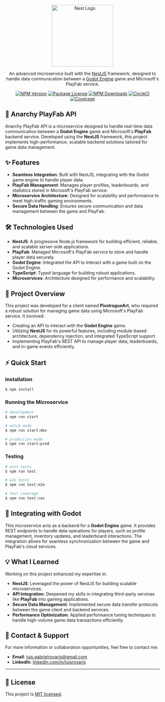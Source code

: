 
<p align="center">
  <a href="https://nestjs.com/" target="blank"><img src="https://nestjs.com/img/logo-small.svg" width="200" alt="Nest Logo" /></a>
</p>

<p align="center">An advanced microservice built with the <a href="http://nodejs.org" target="_blank">NestJS</a> framework, designed to handle data communication between a <a href="https://godotengine.org/" target="_blank">Godot Engine</a> game and Microsoft's PlayFab service.</p>
  
<p align="center">
  <a href="https://www.npmjs.com/~nestjscore" target="_blank"><img src="https://img.shields.io/npm/v/@nestjs/core.svg" alt="NPM Version" /></a>
  <a href="https://www.npmjs.com/~nestjscore" target="_blank"><img src="https://img.shields.io/npm/l/@nestjs/core.svg" alt="Package License" /></a>
  <a href="https://www.npmjs.com/~nestjscore" target="_blank"><img src="https://img.shields.io/npm/dm/@nestjs/common.svg" alt="NPM Downloads" /></a>
  <a href="https://circleci.com/gh/nestjs/nest" target="_blank"><img src="https://img.shields.io/circleci/build/github/nestjs/nest/master" alt="CircleCI" /></a>
  <a href="https://coveralls.io/github/nestjs/nest?branch=master" target="_blank"><img src="https://coveralls.io/repos/github/nestjs/nest/badge.svg?branch=master#9" alt="Coverage" /></a>
</p>

## 🚀 Anarchy PlayFab API

Anarchy PlayFab API is a microservice designed to handle real-time data communication between a **Godot Engine** game and Microsoft's **PlayFab** backend service. Developed using the **NestJS** framework, this project implements high-performance, scalable backend solutions tailored for game data management.

## ✨ Features

- **Seamless Integration**: Built with NestJS, integrating with the Godot game engine to handle player data.
- **PlayFab Management**: Manages player profiles, leaderboards, and statistics stored in Microsoft's PlayFab service.
- **Microservice Architecture**: Designed for scalability and performance to meet high-traffic gaming environments.
- **Secure Data Handling**: Ensures secure communication and data management between the game and PlayFab.

## 🛠️ Technologies Used

- **NestJS**: A progressive Node.js framework for building efficient, reliable, and scalable server-side applications.
- **PlayFab**: Managed Microsoft's PlayFab service to store and handle player data securely.
- **Godot Engine**: Integrated the API to interact with a game built on the Godot Engine.
- **TypeScript**: Typed language for building robust applications.
- **Microservices**: Architecture designed for performance and scalability.

## 📖 Project Overview

This project was developed for a client named **PixelrogueArt**, who required a robust solution for managing game data using Microsoft's PlayFab service. It involved:

- Creating an API to interact with the **Godot Engine** game.
- Utilizing **NestJS** for its powerful features, including module-based architecture, dependency injection, and integrated TypeScript support.
- Implementing PlayFab's REST API to manage player data, leaderboards, and in-game events efficiently.

## ⚡ Quick Start

### Installation

```bash
$ npm install
```

### Running the Microservice

```bash
# development
$ npm run start

# watch mode
$ npm run start:dev

# production mode
$ npm run start:prod
```

### Testing

```bash
# unit tests
$ npm run test

# e2e tests
$ npm run test:e2e

# test coverage
$ npm run test:cov
```

## 🧩 Integrating with Godot

This microservice acts as a backend for a **Godot Engine** game. It provides REST endpoints to handle data operations for players, such as profile management, inventory updates, and leaderboard interactions. The integration allows for seamless synchronization between the game and PlayFab's cloud services.

## 💡 What I Learned

Working on this project enhanced my expertise in:

- **NestJS**: Leveraged the power of NestJS for building scalable microservices.
- **API Integration**: Deepened my skills in integrating third-party services like **PlayFab** into gaming applications.
- **Secure Data Management**: Implemented secure data transfer protocols between the game client and backend services.
- **Performance Optimization**: Applied performance tuning techniques to handle high-volume game data transactions efficiently.

## 🤝 Contact & Support

For more information or collaboration opportunities, feel free to contact me:

- **Email**: luis.gabrielrovaris@gmail.com
- **LinkedIn**: [linkedin.com/in/luisrovaris](https://www.linkedin.com/in/luisrovaris)

---

## 📝 License

This project is [MIT licensed](LICENSE).
